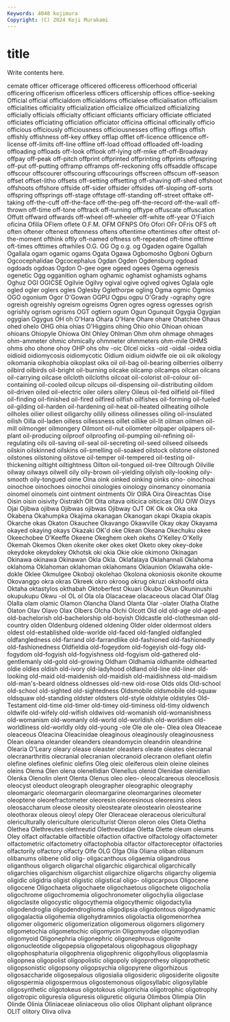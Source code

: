 ```yaml
---
Keywords: 4048 kojimura
Copyright: (C) 2024 Koji Murakami
---
```


# title

Write contents here.



cemate officer officerage officered officeress officerhood officerial officering officerism
officerless officers officership offices office-seeking Official official officialdom officialdoms officialese
officialisation officialism officialities officiality officialization officialize officialized officializing officially officials
officialty officiant officiants officiary officiate officiated officiates officiating officiation officiator
officina officinal officinally officio officious officiously officiousness officiousnesses offing offings
offish offishly offishness off-key offkey offlap offlet off-licence offlicence off-license
off-limits off-line offline off-load offload offloaded off-loading offloading offloads off-look
offlook off-lying off-mike off-off-Broadway offpay off-peak off-pitch offprint offprinted offprinting
offprints offpspring off-put off-putting offramp offramps off-reckoning offs offsaddle offscape
offscour offscourer offscouring offscourings offscreen offscum off-season offset offset-litho offsets
off-setting offsetting off-shaving off-shed offshoot offshoots offshore offside off-sider offsider
offsides off-sloping off-sorts offspring offsprings off-stage offstage off-standing off-street offtake
off-taking off-the-cuff off-the-face off-the-peg off-the-record off-the-wall off-thrown off-time off-tone offtrack
off-turning offtype offuscate offuscation Offutt offward offwards off-wheel off-wheeler off-white
off-year O'Fiaich oficina Ofilia OFlem oflete O.F.M. OFM OFNPS Ofo
Ofori OFr OFris OFS oft often oftener oftenest oftenness oftens
oftentime oftentimes ofter oftest of-the-moment ofthink oftly oft-named oftness oft-repeated
oft-time ofttime oft-times ofttimes oftwhiles O.G. OG Og o.g. og
Ogaden ogaire Ogallah Ogallala ogam ogamic ogams Ogata Ogawa Ogbomosho
Ogboni Ogburn Ogcocephalidae Ogcocephalus Ogdan Ogden Ogdensburg ogdoad ogdoads ogdoas
Ogdon O-gee ogee ogeed ogees Ogema ogenesis ogenetic Ogg ogganition
ogham oghamic oghamist oghamists oghams Oghuz OGI OGICSE Ogilvie Ogilvy
ogival ogive ogived ogives Oglala ogle ogled ogler oglers ogles
Oglesby Oglethorpe ogling Ogma ogmic Ogmios OGO ogonium Ogor O'Gowan
OGPU Ogpu ogpu O'Grady -ography ogre ogreish ogreishly ogreism ogreisms
Ogren ogres ogress ogresses ogrish ogrishly ogrism ogrisms OGT ogtiern
ogum Ogun Ogunquit Ogygia Ogygian ogygian Ogygus OH oh O'Hara
Ohara O'Hare Ohare ohare Ohatchee Ohaus ohed ohelo OHG ohia
ohias O'Higgins ohing Ohio ohio Ohioan ohioan ohioans Ohiopyle Ohiowa
Ohl Ohley Ohlman Ohm ohm ohmage ohmages ohm-ammeter ohmic ohmically
ohmmeter ohmmeters ohm-mile OHMS ohms oho ohone ohoy OHP ohs
ohv -oic OIcel oicks -oid -oidal -oidea oidia oidioid oidiomycosis
oidiomycotic Oidium oidium oidwlfe oie oii oik oikology oikomania oikophobia
oikoplast oiks oil oil-bag oil-bearing oilberries oilberry oilbird oilbirds oil-bright
oil-burning oilcake oilcamp oilcamps oilcan oilcans oil-carrying oilcase oilcloth oilcloths
oilcoat oil-colorist oil-colour oil-containing oil-cooled oilcup oilcups oil-dispensing oil-distributing oildom
oil-driven oiled oil-electric oiler oilers oilery Oileus oil-fed oilfield oil-filled
oil-finding oil-finished oil-fired oilfired oilfish oilfishes oil-forming oil-fueled oil-gilding oil-harden
oil-hardening oil-heat oil-heated oilheating oilhole oilholes oilier oiliest oiligarchy oilily
oiliness oilinesses oiling oil-insulated oilish Oilla oil-laden oilless oillessness oillet
oillike oil-lit oilman oilmen oil-mill oilmonger oilmongery Oilmont oil-nut oilometer
oilpaper oilpapers oil-plant oil-producing oilproof oilproofing oil-pumping oil-refining oil-regulating oils
oil-saving oil-seal oil-secreting oil-seed oilseed oilseeds oilskin oilskinned oilskins oil-smelling
oil-soaked oilstock oilstone oilstoned oilstones oilstoning oilstove oil-temper oil-tempered oil-testing
oil-thickening oiltight oiltightness Oilton oil-tongued oil-tree Oiltrough Oilville oilway oilways
oilwell oily oily-brown oil-yielding oilyish oily-looking oily-smooth oily-tongued oime Oina
oink oinked oinking oinks oino- oinochoai oinochoe oinochoes oinochoi oinologies
oinology oinomancy oinomania oinomel oinomels oint ointment ointments OIr OIRA
Oira Oireachtas Oise Oisin oisin oisivity Oistrakh OIt Oita oitava
oiticica oiticicas OIU OIW Oizys Ojai Ojibwa ojibwa Ojibwas ojibwas
Ojibway OJT OK Ok ok Oka oka Okabena Okahumpka Okajima
okanagan Okanogan okapi Okapia okapis Okarche okas Okaton Okauchee Okavango
Okawville Okay okay Okayama okayed okaying okays Okazaki OK'd oke
Okean Okeana Okechuku okee Okeechobee O'Keeffe Okeene Okeghem okeh okehs
O'Kelley O'Kelly Okemah Okemos Oken okenite oker okes oket Oketo
okey okey-doke okeydoke okeydokey Okhotsk oki okia Okie okie okimono
Okinagan Okinawa okinawa Okinawan Okla Okla. Oklafalaya Oklahannali Oklahoma oklahoma
Oklahoman oklahoman oklahomans Oklaunion Oklawaha okle-dokle Oklee Okmulgee Okoboji okolehao
Okolona okoniosis okonite okoume Okovanggo okra okras Okreek okro okroog
okrug okruzi okshoofd okta Oktaha oktastylos okthabah Oktoberfest Okuari Okubo
Okun Okuninushi okupukupu Okwu -ol OL ol Ola ola Olacaceae
olacaceous olacad Olaf Olag Olalla olam olamic Olamon Olancha Oland
Olanta Olar -olater Olatha Olathe Olaton Olav Olavo Olax Olbers
Olcha Olchi Olcott Old old old-age old-aged old-bachelorish old-bachelorship old-boyish
Oldcastle old-clothesman old-country olden Oldenburg oldened oldening Older older oldermost
olders oldest old-established olde-worlde old-faced old-fangled oldfangled oldfangledness old-farrand old-farrandlike
old-fashioned old-fashionedly old-fashionedness Oldfieldia old-fogeydom old-fogeyish old-fogy old-fogydom old-fogyish old-fogyishness
old-fogyism old-gathered old-gentlemanly old-gold old-growing Oldham Oldhamia oldhamite oldhearted oldie
oldies oldish old-ivory old-ladyhood oldland old-line old-liner old-looking old-maid old-maidenish
old-maidish old-maidishness old-maidism old-man's-beard oldness oldnesses old-new old-rose Olds olds
Old-school old-school old-sighted old-sightedness Oldsmobile oldsmobile old-squaw oldsquaw old-standing oldster
oldsters old-style oldstyle oldstyles Old-Testament old-time old-timer old-timey old-timiness old-timy
oldwench oldwife old-wifely old-wifish oldwives old-womanish old-womanishness old-womanism old-womanly old-world
old-worldish old-worldism old-worldliness old-worldly oldy old-young -ole Ole ole ole-
Olea olea Oleaceae oleaceous Oleacina Oleacinidae oleaginous oleaginously oleaginousness Olean
oleana oleander oleanders oleandomycin oleandrin oleandrine Olearia O'Leary oleary olease
oleaster oleasters oleate oleates olecranal olecranarthritis olecranial olecranian olecranoid olecranon
olefiant olefin olefine olefines olefinic olefins Oleg oleic oleiferous olein
oleine oleines oleins Olema Olen olena olenellidian Olenellus olenid Olenidae
olenidian Olenka Olenolin olent Olenta Olenus oleo oleo- oleocalcareous oleocellosis
oleocyst oleoduct oleograph oleographer oleographic oleography oleomargaric oleomargarin oleomargarine oleomargarines
oleometer oleoptene oleorefractometer oleoresin oleoresinous oleoresins oleos oleosaccharum oleose oleosity
oleostearate oleostearin oleostearine oleothorax oleous oleoyl olepy Oler Oleraceae oleraceous
olericultural olericulturally olericulture olericulturist Oleron oleron oles Oleta Oletha Olethea
Olethreutes olethreutid Olethreutidae Oletta Olette oleum oleums Oley olfact olfactable
olfactible olfaction olfactive olfactology olfactometer olfactometric olfactometry olfactophobia olfactor olfactoreceptor
olfactories olfactorily olfactory olfacty Olfe OLG Olga Olia Oliana oliban
olibanum olibanums olibene olid olig- oligacanthous oligaemia oligandrous oliganthous oligarch
oligarchal oligarchic oligarchical oligarchically oligarchies oligarchism oligarchist oligarchize oligarchs oligarchy
oligemia oligidic oligidria oligist oligistic oligistical oligo- oligocarpous Oligocene oligocene
Oligochaeta oligochaete oligochaetous oligochete oligocholia oligochrome oligochromemia oligochronometer oligochylia oligoclase
oligoclasite oligocystic oligocythemia oligocythemic oligodactylia oligodendroglia oligodendroglioma oligodipsia oligodontous oligodynamic
oligogalactia oligohemia oligohydramnios oligolactia oligomenorrhea oligomer oligomeric oligomerization oligomerous oligomers
oligomery oligometochia oligometochic oligomycin Oligomyodae oligomyodian oligomyoid Oligonephria oligonephric oligonephrous
oligonite oligonucleotide oligopepsia oligopetalous oligophagous oligophagy oligophosphaturia oligophrenia oligophrenic oligophyllous
oligoplasmia oligopnea oligopolist oligopolistic oligopoly oligoprothesy oligoprothetic oligopsonistic oligopsony oligopsychia
oligopyrene oligorhizous oligosaccharide oligosepalous oligosialia oligosideric oligosiderite oligosite oligospermia oligospermous
oligostemonous oligosyllabic oligosyllable oligosynthetic oligotokeus oligotokous oligotrichia oligotrophic oligotrophy oligotropic
oliguresia oliguresis oliguretic oliguria Olimbos Olimpia Olin Olinde Olinia Oliniaceae
oliniaceous olio olios Oliphant oliphant oliprance OLIT olitory Oliva oliva
